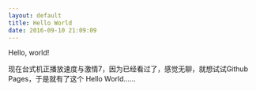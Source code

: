 ```yaml
---
layout: default
title: Hello World
date: 2016-09-10 21:09:09
---
```


Hello, world!
<!-- more -->
现在台式机正播放速度与激情7，因为已经看过了，感觉无聊，就想试试Github Pages，于是就有了这个 Hello World......
